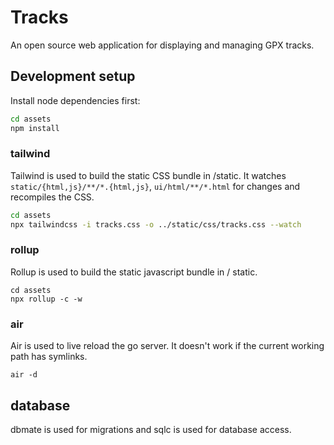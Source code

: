 # Tracks

An open source web application for displaying and managing GPX tracks.

## Development setup

Install node dependencies first:

```bash
cd assets
npm install
```

### tailwind

Tailwind is used to build the static CSS bundle in /static. It watches `static/{html,js}/**/*.{html,js}`, `ui/html/**/*.html` for changes and recompiles the CSS.

```bash
cd assets
npx tailwindcss -i tracks.css -o ../static/css/tracks.css --watch
```

### rollup

Rollup is used to build the static javascript bundle in / static.

```
cd assets
npx rollup -c -w
```

### air

Air is used to live reload the go server. It doesn't work if the current working path has symlinks.

```
air -d
```

## database

dbmate is used for migrations and sqlc is used for database access.
